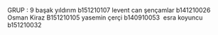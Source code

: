 GRUP : 9
başak yıldırım b151210107 
levent can şençamlar b141210026  
Osman Kiraz B151210105 
yasemin çerçi b140910053  
esra koyuncu b151210032  